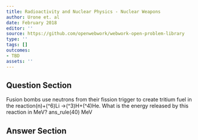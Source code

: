 ```yaml
---
title: Radioactivity and Nuclear Physics - Nuclear Weapons
author: Urone et. al
date: February 2018
editor: ''
source: https://github.com/openwebwork/webwork-open-problem-library
type: ''
tags: []
outcomes:
- TBD
assets: ''
---
```


## Question Section 

Fusion bombs use neutrons from their fission trigger to create tritium fuel in the
reaction(n)+(^6)Li ->(^3)H+(^4)He.
What is the energy released by this reaction in MeV?
ans_rule(40) MeV



## Answer Section

